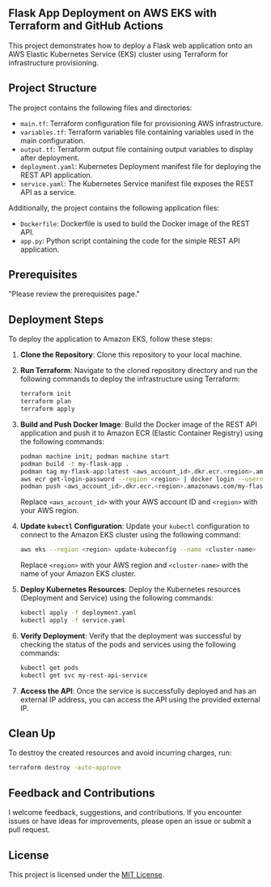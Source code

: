 ## Flask App Deployment on AWS EKS with Terraform and GitHub Actions

This project demonstrates how to deploy a Flask web application onto an AWS Elastic Kubernetes Service (EKS) cluster using Terraform for infrastructure provisioning.

## Project Structure

The project contains the following files and directories:

- `main.tf`: Terraform configuration file for provisioning AWS infrastructure.
- `variables.tf`: Terraform variables file containing variables used in the main configuration.
- `output.tf`: Terraform output file containing output variables to display after deployment.
- `deployment.yaml`: Kubernetes Deployment manifest file for deploying the REST API application.
- `service.yaml`: The Kubernetes Service manifest file exposes the REST API as a service.

Additionally, the project contains the following application files:

- `Dockerfile`: Dockerfile is used to build the Docker image of the REST API.
- `app.py`: Python script containing the code for the simple REST API application.

## Prerequisites

"Please review the prerequisites page."

## Deployment Steps

To deploy the application to Amazon EKS, follow these steps:

1. **Clone the Repository**: Clone this repository to your local machine.

2. **Run Terraform**: Navigate to the cloned repository directory and run the following commands to deploy the infrastructure using Terraform:

    ```bash
    terraform init 
    terraform plan
    terraform apply
    ```

3. **Build and Push Docker Image**: Build the Docker image of the REST API application and push it to Amazon ECR (Elastic Container Registry) using the following commands:

    ```bash
    podman machine init; podman machine start
    podman build -t my-flask-app .
    podman tag my-flask-app:latest <aws_account_id>.dkr.ecr.<region>.amazonaws.com/my-flask-app:latest
    aws ecr get-login-password --region <region> | docker login --username aws --password-stdin <aws_account_id>.dkr.ecr.<region>.amazonaws.com
    podman push <aws_account_id>.dkr.ecr.<region>.amazonaws.com/my-flask-app:latest
    ```

    Replace `<aws_account_id>` with your AWS account ID and `<region>` with your AWS region.

4. **Update `kubectl` Configuration**: Update your `kubectl` configuration to connect to the Amazon EKS cluster using the following command:

    ```bash
    aws eks --region <region> update-kubeconfig --name <cluster-name>
    ```

    Replace `<region>` with your AWS region and `<cluster-name>` with the name of your Amazon EKS cluster.

5. **Deploy Kubernetes Resources**: Deploy the Kubernetes resources (Deployment and Service) using the following commands:

    ```bash
    kubectl apply -f deployment.yaml
    kubectl apply -f service.yaml
    ```

6. **Verify Deployment**: Verify that the deployment was successful by checking the status of the pods and services using the following commands:

    ```bash
    kubectl get pods
    kubectl get svc my-rest-api-service
    ```

7. **Access the API**: Once the service is successfully deployed and has an external IP address, you can access the API using the provided external IP.

## Clean Up

To destroy the created resources and avoid incurring charges, run:

```bash
terraform destroy -auto-approve
```

## Feedback and Contributions

I welcome feedback, suggestions, and contributions. If you encounter issues or have ideas for improvements, please open an issue or submit a pull request.

## License

This project is licensed under the [MIT License](LICENSE).
